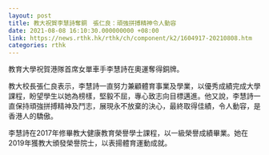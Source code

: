 ```yaml
---
layout: post
title: 教大祝賀李慧詩奪銅　張仁良：頑強拼搏精神令人動容
date: 2021-08-08 16:10:30.000000000 +08:00
link: https://news.rthk.hk/rthk/ch/component/k2/1604917-20210808.htm
categories: rthk
---
```


教育大學祝賀港隊首席女單車手李慧詩在奧運奪得銅牌。

教大校長張仁良表示，李慧詩一直努力兼顧體育事業及學業，以優秀成績完成大學課程，盼望學生以她為榜樣，堅毅不屈，專心致志向目標邁進。他又說，李慧詩一直保持頑強拼搏精神及鬥志，展現永不放棄的決心，最終取得佳績，令人動容，是香港人的驕傲。

李慧詩在2017年修畢教大健康教育榮譽學士課程，以一級榮譽成績畢業。她在2019年獲教大頒發榮譽院士，以表揚體育運動成就。
